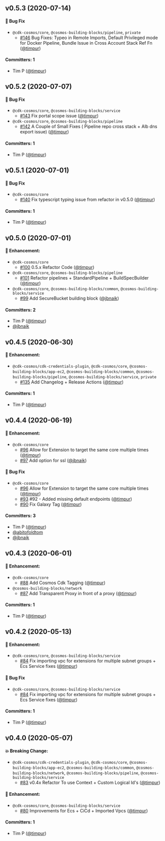 
## v0.5.3 (2020-07-14)

#### 🐛 Bug Fix
* `@cdk-cosmos/core`, `@cosmos-building-blocks/pipeline`, `private`
  * [#146](https://github.com/cdk-cosmos/cosmos/pull/146) Bug Fixes: Typeo in Remote Imports, Default Privileged mode for Docker Pipeline, Bundle Issue in Cross Account Stack Ref Fn ([@timpur](https://github.com/timpur))

#### Committers: 1
- Tim P ([@timpur](https://github.com/timpur))


## v0.5.2 (2020-07-07)

#### 🐛 Bug Fix
* `@cdk-cosmos/core`, `@cosmos-building-blocks/service`
  * [#143](https://github.com/cdk-cosmos/cosmos/pull/143) Fix portal scope issue ([@timpur](https://github.com/timpur))
* `@cdk-cosmos/core`, `@cosmos-building-blocks/pipeline`
  * [#142](https://github.com/cdk-cosmos/cosmos/pull/142) A Couple of Small Fixes ( Pipeline repo cross stack + Alb dns export issue) ([@timpur](https://github.com/timpur))

#### Committers: 1
- Tim P ([@timpur](https://github.com/timpur))


## v0.5.1 (2020-07-01)

#### 🐛 Bug Fix
* `@cdk-cosmos/core`
  * [#140](https://github.com/cdk-cosmos/cosmos/pull/140) Fix typescript typing issue from refactor in v0.5.0 ([@timpur](https://github.com/timpur))

#### Committers: 1
- Tim P ([@timpur](https://github.com/timpur))


## v0.5.0 (2020-07-01)

#### 🚀 Enhancement:
* `@cdk-cosmos/core`
  * [#100](https://github.com/cdk-cosmos/cosmos/pull/100) 0.5.x Refactor Code  ([@timpur](https://github.com/timpur))
* `@cdk-cosmos/core`, `@cosmos-building-blocks/pipeline`
  * [#101](https://github.com/cdk-cosmos/cosmos/pull/101) Refactor pipelines + StandardPipeline + BuildSpecBuilder ([@timpur](https://github.com/timpur))
* `@cdk-cosmos/core`, `@cosmos-building-blocks/common`, `@cosmos-building-blocks/service`
  * [#99](https://github.com/cdk-cosmos/cosmos/pull/99) Add SecureBucket building block ([@jbnaik](https://github.com/jbnaik))

#### Committers: 2
- Tim P ([@timpur](https://github.com/timpur))
- [@jbnaik](https://github.com/jbnaik)


## v0.4.5 (2020-06-30)

#### 🚀 Enhancement:
* `@cdk-cosmos/cdk-credentials-plugin`, `@cdk-cosmos/core`, `@cosmos-building-blocks/app-ec2`, `@cosmos-building-blocks/common`, `@cosmos-building-blocks/pipeline`, `@cosmos-building-blocks/service`, `private`
  * [#135](https://github.com/cdk-cosmos/cosmos/pull/135) Add Changelog + Release Actions ([@timpur](https://github.com/timpur))

#### Committers: 1
- Tim P ([@timpur](https://github.com/timpur))


## v0.4.4 (2020-06-19)

#### 🚀 Enhancement:
* `@cdk-cosmos/core`
  * [#96](https://github.com/cdk-cosmos/cosmos/pull/96) Allow for Extension to target the same core multiple times ([@timpur](https://github.com/timpur))
  * [#97](https://github.com/cdk-cosmos/cosmos/pull/97) Add option for ssl ([@jbnaik](https://github.com/jbnaik))

#### 🐛 Bug Fix
* `@cdk-cosmos/core`
  * [#96](https://github.com/cdk-cosmos/cosmos/pull/96) Allow for Extension to target the same core multiple times ([@timpur](https://github.com/timpur))
  * [#93](https://github.com/cdk-cosmos/cosmos/pull/93) #92 - Added missing default endpoints ([@timpur](https://github.com/timpur))
  * [#90](https://github.com/cdk-cosmos/cosmos/pull/90) Fix Galaxy Tag ([@timpur](https://github.com/timpur))

#### Committers: 3
- Tim P ([@timpur](https://github.com/timpur))
- [@abitofoldtom](https://github.com/abitofoldtom)
- [@jbnaik](https://github.com/jbnaik)


## v0.4.3 (2020-06-01)

#### 🚀 Enhancement:
* `@cdk-cosmos/core`
  * [#88](https://github.com/cdk-cosmos/cosmos/pull/88) Add Cosmos Cdk Tagging ([@timpur](https://github.com/timpur))
* `@cosmos-building-blocks/network`
  * [#87](https://github.com/cdk-cosmos/cosmos/pull/87) Add Transparent Proxy in front of a proxy ([@timpur](https://github.com/timpur))

#### Committers: 1
- Tim P ([@timpur](https://github.com/timpur))


## v0.4.2 (2020-05-13)

#### 🚀 Enhancement:
* `@cdk-cosmos/core`, `@cosmos-building-blocks/service`
  * [#84](https://github.com/cdk-cosmos/cosmos/pull/84) Fix importing vpc for extensions for multiple subnet groups + Ecs Service fixes ([@timpur](https://github.com/timpur))

#### 🐛 Bug Fix
* `@cdk-cosmos/core`, `@cosmos-building-blocks/service`
  * [#84](https://github.com/cdk-cosmos/cosmos/pull/84) Fix importing vpc for extensions for multiple subnet groups + Ecs Service fixes ([@timpur](https://github.com/timpur))

#### Committers: 1
- Tim P ([@timpur](https://github.com/timpur))


## v0.4.0 (2020-05-07)

#### 💥 Breaking Change:
* `@cdk-cosmos/cdk-credentials-plugin`, `@cdk-cosmos/core`, `@cosmos-building-blocks/app-ec2`, `@cosmos-building-blocks/common`, `@cosmos-building-blocks/network`, `@cosmos-building-blocks/pipeline`, `@cosmos-building-blocks/service`
  * [#83](https://github.com/cdk-cosmos/cosmos/pull/83) v0.4x Refactor To use Context + Custom Logical Id's ([@timpur](https://github.com/timpur))

#### 🚀 Enhancement:
* `@cdk-cosmos/core`, `@cosmos-building-blocks/service`
  * [#80](https://github.com/cdk-cosmos/cosmos/pull/80) Improvements for Ecs + CiCd + Imported Vpcs ([@timpur](https://github.com/timpur))

#### Committers: 1
- Tim P ([@timpur](https://github.com/timpur))
